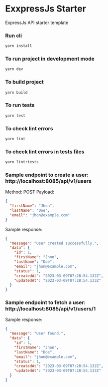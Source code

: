 # ExxpressJs Starter

ExpressJs API starter template

### Run cli

```bash
yarn install
```

### To run project in development mode

```bash
yarn dev
```

### To build project

```bash
yarn build
```

### To run tests

```bash
yarn test
```

### To check lint errors

```bash
yarn lint
```

### To check lint errors in tests files

```bash
yarn lint:tests
```

### Sample endpoint to create a user: http://localhost:8085/api/v1/users

Method: POST
Payload:

```json
{
  "firstName": "Jhon",
  "lastName": "Doe",
  "email": "jhon@example.com"
}
```

Sample response:

```json
{
  "message": "User created successfully.",
  "data": {
    "id": 1,
    "firstName": "Jhon",
    "lastName": "Doe",
    "email": "jhon@example.com",
    "status": 1,
    "createdAt": "2023-03-09T07:28:54.132Z",
    "updatedAt": "2023-03-09T07:28:54.133Z"
  }
}
```

### Sample endpoint to fetch a user: http://localhost:8085/api/v1/users/1

Sample response:

```json
{
  "message": "User found.",
  "data": {
    "id": 1,
    "firstName": "Jhon",
    "lastName": "Doe",
    "email": "jhon@example.com",
    "status": 1,
    "createdAt": "2023-03-09T07:28:54.132Z",
    "updatedAt": "2023-03-09T07:28:54.133Z"
  }
}
```
